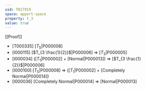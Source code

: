 ```yaml
---
uid: T017919
space: appert-space
property: t_3
value: true
---
```

[[Proof]]

* [T000335] [$T_5$|P000008]
* [I000115] [$T_{3 \frac{1}{2}}$|P000006] => [$T_3$|P000005]
* [I000034] ([$T_1$|P000002] + [Normal|P000013]) => [$T_{3 \frac{1}{2}}$|P000006]
* [I000100] [$T_5$|P000008] => ([$T_1$|P000002] + [Completely Normal|P000014])
* [I000036] [Completely Normal|P000014] => [Normal|P000013]

